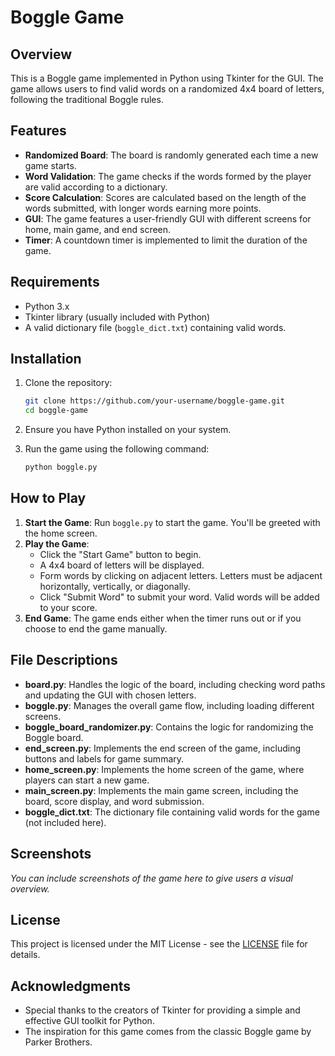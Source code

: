 # Boggle Game

## Overview

This is a Boggle game implemented in Python using Tkinter for the GUI. The game allows users to find valid words on a randomized 4x4 board of letters, following the traditional Boggle rules.

## Features

- **Randomized Board**: The board is randomly generated each time a new game starts.
- **Word Validation**: The game checks if the words formed by the player are valid according to a dictionary.
- **Score Calculation**: Scores are calculated based on the length of the words submitted, with longer words earning more points.
- **GUI**: The game features a user-friendly GUI with different screens for home, main game, and end screen.
- **Timer**: A countdown timer is implemented to limit the duration of the game.

## Requirements

- Python 3.x
- Tkinter library (usually included with Python)
- A valid dictionary file (`boggle_dict.txt`) containing valid words.

## Installation

1. Clone the repository:
    ```bash
    git clone https://github.com/your-username/boggle-game.git
    cd boggle-game
    ```

2. Ensure you have Python installed on your system.

3. Run the game using the following command:
    ```bash
    python boggle.py
    ```

## How to Play

1. **Start the Game**: Run `boggle.py` to start the game. You'll be greeted with the home screen.
2. **Play the Game**: 
   - Click the "Start Game" button to begin.
   - A 4x4 board of letters will be displayed.
   - Form words by clicking on adjacent letters. Letters must be adjacent horizontally, vertically, or diagonally.
   - Click "Submit Word" to submit your word. Valid words will be added to your score.
3. **End Game**: The game ends either when the timer runs out or if you choose to end the game manually.

## File Descriptions

- **board.py**: Handles the logic of the board, including checking word paths and updating the GUI with chosen letters.
- **boggle.py**: Manages the overall game flow, including loading different screens.
- **boggle_board_randomizer.py**: Contains the logic for randomizing the Boggle board.
- **end_screen.py**: Implements the end screen of the game, including buttons and labels for game summary.
- **home_screen.py**: Implements the home screen of the game, where players can start a new game.
- **main_screen.py**: Implements the main game screen, including the board, score display, and word submission.
- **boggle_dict.txt**: The dictionary file containing valid words for the game (not included here).

## Screenshots

*You can include screenshots of the game here to give users a visual overview.*

## License

This project is licensed under the MIT License - see the [LICENSE](LICENSE) file for details.

## Acknowledgments

- Special thanks to the creators of Tkinter for providing a simple and effective GUI toolkit for Python.
- The inspiration for this game comes from the classic Boggle game by Parker Brothers.

